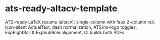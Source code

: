 # ats-ready-altacv-template
ATS-ready LaTeX resume (altacv): single-column with faux 2-column rail, icon-silent ActualText, dash normalization, ATS/no-logo toggles, ExpRightRail &amp; ExpSubRole alignment, CI builds both PDFs.
